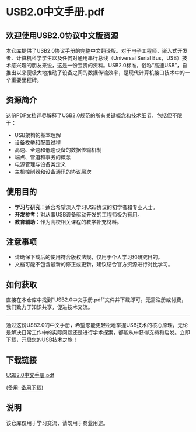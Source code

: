 # USB2.0中文手册.pdf

## 欢迎使用USB2.0协议中文版资源

本仓库提供了USB2.0协议手册的完整中文翻译版。对于电子工程师、嵌入式开发者、计算机科学学生以及任何对通用串行总线（Universal Serial Bus，USB）技术感兴趣的朋友来说，这是一份宝贵的资料。USB2.0标准，俗称“高速USB”，自推出以来便极大地推动了设备之间的数据传输效率，是现代计算机接口技术中的一个重要里程碑。

## 资源简介

这份PDF文档详尽解释了USB2.0规范的所有关键概念和技术细节，包括但不限于：
- USB架构的基本理解
- 设备枚举和配置过程
- 高速、全速和低速设备的数据传输机制
- 端点、管道和事务的概念
- 电源管理与设备类定义
- 主机控制器和设备通讯的协议层次

## 使用目的

- **学习与研究**：适合希望深入学习USB协议的初学者和专业人士。
- **开发参考**：对从事USB设备驱动开发的工程师极为有用。
- **教育辅助**：作为高校相关课程的教学补充材料。

## 注意事项

- 请确保下载后的使用符合版权法规，仅用于个人学习和研究目的。
- 文档可能不包含最新的修正或更新，建议结合官方资源进行对比学习。

## 如何获取

直接在本仓库中找到“USB2.0中文手册.pdf”文件并下载即可。无需注册或付费，我们致力于知识共享，促进技术交流。

---

通过这份USB2.0的中文手册，希望您能更轻松地掌握USB技术的核心原理，无论是解决日常工作中的实际问题还是进行学术探索，都能从中获得支持和启发。立即下载，开启您的USB技术之旅！

## 下载链接
[USB2.0中文手册.pdf](https://pan.quark.cn/s/9cd0031d7ace) 

(备用: [备用下载](https://pan.baidu.com/s/1ChVnFJRm1isLVyBEp5GAwQ?pwd=1234))

## 说明

该仓库仅用于学习交流，请勿用于商业用途。
